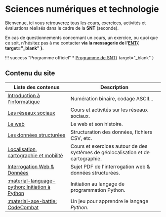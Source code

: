 # Sciences numériques et technologie

Bienvenue, ici vous retrouverez tous les cours, exercices, activités et évaluations réalisés dans le cadre de la **SNT** (seconde).

En cas de questionnements concernant un cours, un exercice, ou quoi que ce soit, n'hésitez pas à me contacter **via la messagerie de l'[ENT](https://enthdf.fr/){ target="_blank" }**.

!!! success "Programme officiel"
    * [Programme de SNT](bo/BO_SNT.pdf){ target="_blank" }

## Contenu du site

| Liste des contenus                              | Description                         |
| ----------------------------------------------- | ----------------------------------- |
| [Introduction à l'informatique](intro_info/index.md) | Numération binaire, codage ASCII... |
| [Les réseaux sociaux](reseaux_sociaux/index.md) | Cours et activités sur les réseaux sociaux. |
| [Le web](web/index.md) | Le web et son histoire. |
| [Les données structurées](donnees_structurees/index.md) | Structuration des données, fichiers CSV, etc. |
| [Localisation, cartographie et mobilité](localisation/index.md) | Cours et exercices autour de des systèmes de géolocalisation et de cartographie. |
| [Interrogation Web & Données](web/Interro.pdf) | Sujet PDF de l'interrogation web & données structurées. |
| [:material-language-python: Initiation à Python](initiation_python/index.md) | Initiation au langage de programmation Python. |
| [:material-axe-battle: CodeCombat](codecombat/index.md) | Un jeu pour apprendre le langage *Python*. |